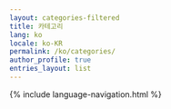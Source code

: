 ```yaml
---
layout: categories-filtered
title: 카테고리
lang: ko
locale: ko-KR
permalink: /ko/categories/
author_profile: true
entries_layout: list
---
```


{% include language-navigation.html %}
